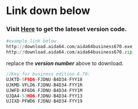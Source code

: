 # Link down below
### Visit [Here](https://aida64.co.uk/download?p=BUSINESS) to get the lateset version code.
```python
#example link below
http://download.aida64.com/aida64business670.exe
http://download.aida64.com/aida64business670.zip
```
replace the _**version number**_ above to download.
```C
//Key for business edition 6.70:
UJKTD-5F9D6-FJDNU-B4D34-FYY18
UJKMD-VFLD6-FJDNU-B4D34-FYY1R
UJWFD-KF6D6-FJDNU-B4D34-FYY1M
UJQA4-53HD6-FJDNU-B4D34-FYY13
UJIXD-PFWD6-FJDNU-B4D34-FYY19
```
